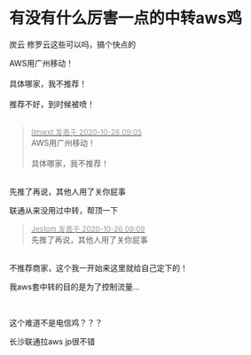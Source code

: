 # 有没有什么厉害一点的中转aws鸡


炭云 修罗云这些可以吗，搞个快点的

AWS用广州移动！<br />
<br />
具体哪家，我不推荐！<br />
<br />
推荐不好，到时候被喷！<br />
<br />
<img src="static/image/smiley/default/lol.gif" smilieid="12" border="0" alt="" /><img src="static/image/smiley/default/lol.gif" smilieid="12" border="0" alt="" /><img src="static/image/smiley/default/lol.gif" smilieid="12" border="0" alt="" />

<div class="quote"><blockquote><font size="2"><a href="https://www.hostloc.com/forum.php?mod=redirect&amp;goto=findpost&amp;pid=9352379&amp;ptid=758449" target="_blank"><font color="#999999">llmwxt 发表于 2020-10-26 09:05</font></a></font><br />
AWS用广州移动！<br />
<br />
具体哪家，我不推荐！</blockquote></div><br />
先推了再说，其他人用了关你屁事

联通从来没用过中转，帮顶一下

<div class="quote"><blockquote><font size="2"><a href="https://www.hostloc.com/forum.php?mod=redirect&amp;goto=findpost&amp;pid=9352396&amp;ptid=758449" target="_blank"><font color="#999999">Jestom 发表于 2020-10-26 09:09</font></a></font><br />
先推了再说，其他人用了关你屁事</blockquote></div><br />
不推荐商家，这个我一开始来这里就给自己定下的！

我aws套中转的目的是为了控制流量...

<img src="static/image/smiley/yct/003.gif" smilieid="50" border="0" alt="" />

<img src="static/image/smiley/yct/005.gif" smilieid="35" border="0" alt="" />

这个难道不是电信鸡？？？

长沙联通拉aws jp很不错
